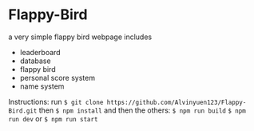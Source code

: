 # Flappy-Bird
a very simple flappy bird webpage includes
- leaderboard
- database
- flappy bird
- personal score system
- name system

Instructions:
run `$ git clone https://github.com/Alvinyuen123/Flappy-Bird.git`
then `$ npm install`
and then the others:
`$ npm run build`
`$ npm run dev` or `$ npm run start`
